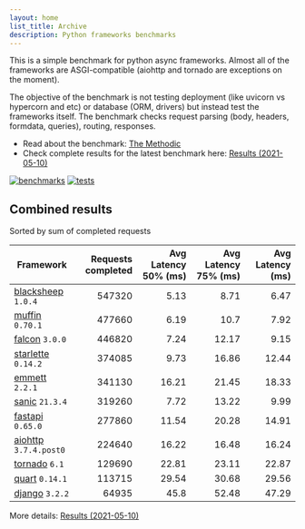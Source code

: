 ```yaml
---
layout: home
list_title: Archive
description: Python frameworks benchmarks
---
```


<script src="https://cdn.jsdelivr.net/npm/chart.js@3.2.1/dist/chart.min.js"></script>

This is a simple benchmark for python async frameworks. Almost all of the
frameworks are ASGI-compatible (aiohttp and tornado are exceptions on the
moment).

The objective of the benchmark is not testing deployment (like uvicorn vs
hypercorn and etc) or database (ORM, drivers) but instead test the frameworks
itself. The benchmark checks request parsing (body, headers, formdata,
queries), routing, responses.

* Read about the benchmark: [The Methodic](methodic.md)
* Check complete results for the latest benchmark here: [Results (2021-05-10)](_posts/2021-05-10-results.md)

[![benchmarks](https://github.com/klen/py-frameworks-bench/actions/workflows/benchmarks.yml/badge.svg)](https://github.com/klen/py-frameworks-bench/actions/workflows/benchmarks.yml)
[![tests](https://github.com/klen/py-frameworks-bench/actions/workflows/tests.yml/badge.svg)](https://github.com/klen/py-frameworks-bench/actions/workflows/tests.yml)

## Combined results

<canvas id="chart" style="margin-bottom: 2em"></canvas>
<script>
    var ctx = document.getElementById('chart').getContext('2d');
    var myChart = new Chart(ctx, {
        type: 'bar',
        data: {
            labels: ['blacksheep','muffin','falcon','starlette','emmett','sanic','fastapi','aiohttp','tornado','quart','django',],
            datasets: [
                {
                    label: '# of requests',
                    data: ['547320','477660','446820','374085','341130','319260','277860','224640','129690','113715','64935',],
                    backgroundColor: [
                        '#4E79A7', '#A0CBE8', '#F28E2B', '#FFBE7D', '#59A14F', '#8CD17D', '#B6992D', '#F1CE63', '#499894', '#86BCB6', '#E15759', '#FF9D9A', '#79706E', '#BAB0AC', '#D37295', '#FABFD2', '#B07AA1', '#D4A6C8', '#9D7660', '#D7B5A6',
                    ]
                },
            ]
        }
    });
</script>

Sorted by sum of completed requests

| Framework | Requests completed | Avg Latency 50% (ms) | Avg Latency 75% (ms) | Avg Latency (ms) |
| --------- | -----------------: | -------------------: | -------------------: | ---------------: |
| [blacksheep](https://pypi.org/project/blacksheep/) `1.0.4` | 547320 | 5.13 | 8.71 | 6.47
| [muffin](https://pypi.org/project/muffin/) `0.70.1` | 477660 | 6.19 | 10.7 | 7.92
| [falcon](https://pypi.org/project/falcon/) `3.0.0` | 446820 | 7.24 | 12.17 | 9.15
| [starlette](https://pypi.org/project/starlette/) `0.14.2` | 374085 | 9.73 | 16.86 | 12.44
| [emmett](https://pypi.org/project/emmett/) `2.2.1` | 341130 | 16.21 | 21.45 | 18.33
| [sanic](https://pypi.org/project/sanic/) `21.3.4` | 319260 | 7.72 | 13.22 | 9.99
| [fastapi](https://pypi.org/project/fastapi/) `0.65.0` | 277860 | 11.54 | 20.28 | 14.91
| [aiohttp](https://pypi.org/project/aiohttp/) `3.7.4.post0` | 224640 | 16.22 | 16.48 | 16.24
| [tornado](https://pypi.org/project/tornado/) `6.1` | 129690 | 22.81 | 23.11 | 22.87
| [quart](https://pypi.org/project/quart/) `0.14.1` | 113715 | 29.54 | 30.68 | 29.56
| [django](https://pypi.org/project/django/) `3.2.2` | 64935 | 45.8 | 52.48 | 47.29


More details: [Results (2021-05-10)](_posts/2021-05-10-results.md)